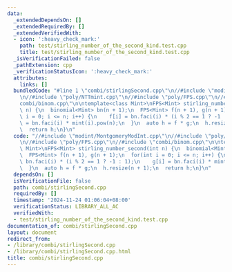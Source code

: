 ```yaml
---
data:
  _extendedDependsOn: []
  _extendedRequiredBy: []
  _extendedVerifiedWith:
  - icon: ':heavy_check_mark:'
    path: test/stirling_number_of_the_second_kind.test.cpp
    title: test/stirling_number_of_the_second_kind.test.cpp
  _isVerificationFailed: false
  _pathExtension: cpp
  _verificationStatusIcon: ':heavy_check_mark:'
  attributes:
    links: []
  bundledCode: "#line 1 \"combi/stirlingSecond.cpp\"\n//#include \"modint/MontgomeryModInt.cpp\"\
    \n//#include \"poly/NTTmint.cpp\"\n//#include \"poly/FPS.cpp\"\n//#include \"\
    combi/binom.cpp\"\n\ntemplate<class Mint>\nFPS<Mint> stirling_number_second(int\
    \ n) {\n  binomial<Mint> bn(n + 1);\n  FPS<Mint> f(n + 1), g(n + 1);\n  for(int\
    \ i = 0; i <= n; i++) {\n    f[i] = bn.faci(i) * (i % 2 == 1 ? -1 : 1);\n    g[i]\
    \ = bn.faci(i) * mint(i).pow(n);\n  }\n  auto h = f * g;\n  h.resize(n + 1);\n\
    \  return h;\n}\n"
  code: "//#include \"modint/MontgomeryModInt.cpp\"\n//#include \"poly/NTTmint.cpp\"\
    \n//#include \"poly/FPS.cpp\"\n//#include \"combi/binom.cpp\"\n\ntemplate<class\
    \ Mint>\nFPS<Mint> stirling_number_second(int n) {\n  binomial<Mint> bn(n + 1);\n\
    \  FPS<Mint> f(n + 1), g(n + 1);\n  for(int i = 0; i <= n; i++) {\n    f[i] =\
    \ bn.faci(i) * (i % 2 == 1 ? -1 : 1);\n    g[i] = bn.faci(i) * mint(i).pow(n);\n\
    \  }\n  auto h = f * g;\n  h.resize(n + 1);\n  return h;\n}\n"
  dependsOn: []
  isVerificationFile: false
  path: combi/stirlingSecond.cpp
  requiredBy: []
  timestamp: '2024-11-24 01:06:04+08:00'
  verificationStatus: LIBRARY_ALL_AC
  verifiedWith:
  - test/stirling_number_of_the_second_kind.test.cpp
documentation_of: combi/stirlingSecond.cpp
layout: document
redirect_from:
- /library/combi/stirlingSecond.cpp
- /library/combi/stirlingSecond.cpp.html
title: combi/stirlingSecond.cpp
---
```

